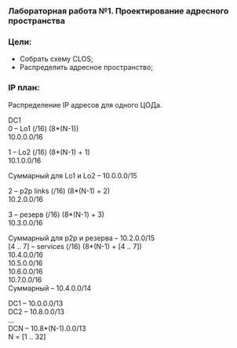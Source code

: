 ### Лабораторная работа №1. Проектирование адресного пространства

### Цели:
- Собрать схему CLOS;
- Распределить адресное пространство;


### IP план:
Распределение IP адресов для одного ЦОДа.

DC1<br> 
0 – Lo1 (/16) (8*(N-1))<br>
10.0.0.0/16<br>

1 – Lo2 (/16) (8*(N-1) + 1)<br>
10.1.0.0/16<br>

Суммарный для Lo1 и Lo2 – 10.0.0.0/15<br>

2 – p2p links (/16) (8*(N-1) + 2)<br>
10.2.0.0/16<br>

3 – резерв (/16) (8*(N-1) + 3)<br>
10.3.0.0/16<br>

Суммарный для p2p и резерва – 10.2.0.0/15<br>
[4 .. 7] – services (/16) (8*(N-1) + [4 .. 7])<br>
10.4.0.0/16<br>
10.5.0.0/16<br>
10.6.0.0/16<br>
10.7.0.0/16<br>
Суммарный – 10.4.0.0/14<br>

DC1 – 10.0.0.0/13<br>
DC2 – 10.8.0.0/13<br>
…<br>
DCN – 10.8*(N-1).0.0/13<br>
N = [1 .. 32]<br>


